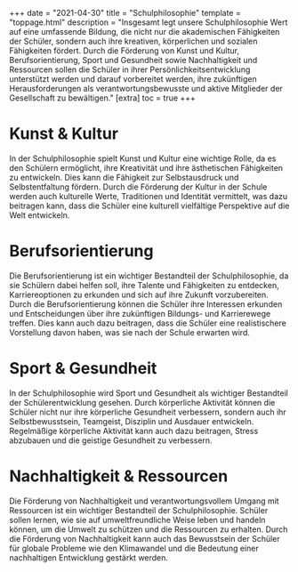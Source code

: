 +++
date = "2021-04-30"
title = "Schulphilosophie"
template = "toppage.html"
description = "Insgesamt legt unsere Schulphilosophie Wert auf eine umfassende Bildung, die nicht nur die akademischen Fähigkeiten der Schüler, sondern auch ihre kreativen, körperlichen und sozialen Fähigkeiten fördert. Durch die Förderung von Kunst und Kultur, Berufsorientierung, Sport und Gesundheit sowie Nachhaltigkeit und Ressourcen sollen die Schüler in ihrer Persönlichkeitsentwicklung unterstützt werden und darauf vorbereitet werden, ihre zukünftigen Herausforderungen als verantwortungsbewusste und aktive Mitglieder der Gesellschaft zu bewältigen."
[extra]
toc = true
+++

# Kunst & Kultur
In der Schulphilosophie spielt Kunst und Kultur eine wichtige Rolle, da es den Schülern ermöglicht, ihre Kreativität und ihre ästhetischen Fähigkeiten zu entwickeln. Dies kann die Fähigkeit zur Selbstausdruck und Selbstentfaltung fördern. Durch die Förderung der Kultur in der Schule werden auch kulturelle Werte, Traditionen und Identität vermittelt, was dazu beitragen kann, dass die Schüler eine kulturell vielfältige Perspektive auf die Welt entwickeln.
# Berufsorientierung
Die Berufsorientierung ist ein wichtiger Bestandteil der Schulphilosophie, da sie Schülern dabei helfen soll, ihre Talente und Fähigkeiten zu entdecken, Karriereoptionen zu erkunden und sich auf ihre Zukunft vorzubereiten. Durch die Berufsorientierung können die Schüler ihre Interessen erkunden und Entscheidungen über ihre zukünftigen Bildungs- und Karrierewege treffen. Dies kann auch dazu beitragen, dass die Schüler eine realistischere Vorstellung davon haben, was sie nach der Schule erwarten wird.
# Sport & Gesundheit
In der Schulphilosophie wird Sport und Gesundheit als wichtiger Bestandteil der Schülerentwicklung gesehen. Durch körperliche Aktivität können die Schüler nicht nur ihre körperliche Gesundheit verbessern, sondern auch ihr Selbstbewusstsein, Teamgeist, Disziplin und Ausdauer entwickeln. Regelmäßige körperliche Aktivität kann auch dazu beitragen, Stress abzubauen und die geistige Gesundheit zu verbessern.
# Nachhaltigkeit & Ressourcen
Die Förderung von Nachhaltigkeit und verantwortungsvollem Umgang mit Ressourcen ist ein wichtiger Bestandteil der Schulphilosophie. Schüler sollen lernen, wie sie auf umweltfreundliche Weise leben und handeln können, um die Umwelt zu schützen und die Ressourcen zu erhalten. Durch die Förderung von Nachhaltigkeit kann auch das Bewusstsein der Schüler für globale Probleme wie den Klimawandel und die Bedeutung einer nachhaltigen Entwicklung gestärkt werden.
